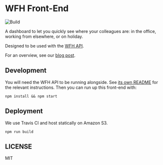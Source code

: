 # WFH Front-End

![Build](https://api.travis-ci.org/pebblecode/wfh_frontend.svg?token=F5kJ2zgCzNfgE9rzZNys)

A dashboard to let you quickly see where your colleagues are: in the office, working from elsewhere, or on holiday.

Designed to be used with the [WFH API](https://github.com/pebblecode/wfh-api).

For an overview, see our [blog post](http://pebblecode.com/blog/november-wfh-slack/).


## Development

You will need the WFH API to be running alongside. See [its own README](https://github.com/pebblecode/wfh-api/blob/master/README.md)
for the relevant instructions. Then you can run up this front-end with:

`npm install && npm start`

## Deployment

We use Travis CI and host statically on Amazon S3.

`npm run build`

## LICENSE

MIT

